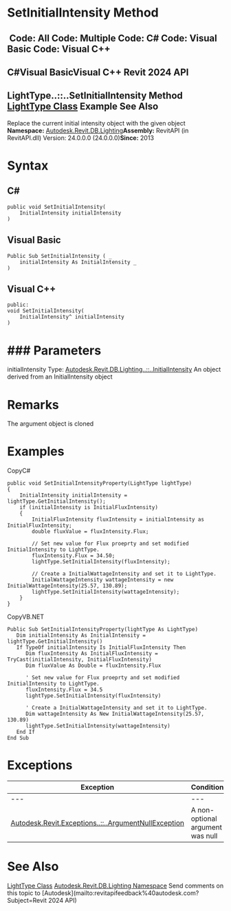 # SetInitialIntensity Method

﻿
 Code: All Code: Multiple Code: C# Code: Visual Basic Code: Visual C++   
---  
C#Visual BasicVisual C++
Revit 2024 API  
---  
LightType..::..SetInitialIntensity Method   
[LightType Class](42c83d85-60cd-52c3-7b97-b89e81d7d9fe.md "LightType Class") Example See Also  
---  
Replace the current initial intensity object with the given object 
**Namespace:** [Autodesk.Revit.DB.Lighting](a6a04f07-7fd2-0a4e-12e7-01842ee6daaf.md "Autodesk.Revit.DB.Lighting Namespace")**Assembly:** RevitAPI (in RevitAPI.dll) Version: 24.0.0.0 (24.0.0.0)**Since:** 2013 
# Syntax
C#  
---  
```text
public void SetInitialIntensity(
	InitialIntensity initialIntensity
)
```
  
Visual Basic  
---  
```text
Public Sub SetInitialIntensity ( _
	initialIntensity As InitialIntensity _
)
```
  
Visual C++  
---  
```text
public:
void SetInitialIntensity(
	InitialIntensity^ initialIntensity
)
```
  
# ### Parameters
initialIntensity
    Type: [Autodesk.Revit.DB.Lighting..::..InitialIntensity](557d9e25-430a-2f92-3dbc-c9ec84e07900.md "InitialIntensity Class") An object derived from an InitialIntensity object 
# Remarks
The argument object is cloned 
# Examples
CopyC#
```text
public void SetInitialIntensityProperty(LightType lightType)
{
    InitialIntensity initialIntensity = lightType.GetInitialIntensity();
    if (initialIntensity is InitialFluxIntensity)
    {
        InitialFluxIntensity fluxIntensity = initialIntensity as InitialFluxIntensity;
        double fluxValue = fluxIntensity.Flux;

        // Set new value for Flux proeprty and set modified InitialIntensity to LightType.
        fluxIntensity.Flux = 34.50;
        lightType.SetInitialIntensity(fluxIntensity);

        // Create a InitialWattageIntensity and set it to LightType.
        InitialWattageIntensity wattageIntensity = new InitialWattageIntensity(25.57, 130.89);
        lightType.SetInitialIntensity(wattageIntensity);
    }
}
```

CopyVB.NET
```text
Public Sub SetInitialIntensityProperty(lightType As LightType)
   Dim initialIntensity As InitialIntensity = lightType.GetInitialIntensity()
   If TypeOf initialIntensity Is InitialFluxIntensity Then
      Dim fluxIntensity As InitialFluxIntensity = TryCast(initialIntensity, InitialFluxIntensity)
      Dim fluxValue As Double = fluxIntensity.Flux

      ' Set new value for Flux proeprty and set modified InitialIntensity to LightType.
      fluxIntensity.Flux = 34.5
      lightType.SetInitialIntensity(fluxIntensity)

      ' Create a InitialWattageIntensity and set it to LightType.
      Dim wattageIntensity As New InitialWattageIntensity(25.57, 130.89)
      lightType.SetInitialIntensity(wattageIntensity)
   End If
End Sub
```

# Exceptions
| Exception | Condition |
| --- | --- |
| --- | --- |
| [Autodesk.Revit.Exceptions..::..ArgumentNullException](631e1424-60f4-929b-4e52-dda9dcd26316.md "ArgumentNullException Class") | A non-optional argument was null |

# See Also
[LightType Class](42c83d85-60cd-52c3-7b97-b89e81d7d9fe.md "LightType Class")
[Autodesk.Revit.DB.Lighting Namespace](a6a04f07-7fd2-0a4e-12e7-01842ee6daaf.md "Autodesk.Revit.DB.Lighting Namespace")
Send comments on this topic to [Autodesk](mailto:revitapifeedback%40autodesk.com?Subject=Revit 2024 API)